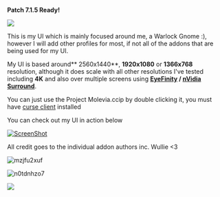**Patch 7.1.5 Ready!**


![](https://s17.postimg.org/418jkue27/Maleviah.png)

This is my UI which is mainly focused around me, a Warlock Gnome :), however I will add other profiles for most, if not all of the addons that are being used for my UI.

My UI is based around** 2560x1440**, **1920x1080** or **1366x768** resolution, although it does scale with all other resolutions I've tested including **4K** and also over multiple screens using **[EyeFinity](https://en.wikipedia.org/wiki/AMD_Eyefinity) / [nVidia Surround](https://en.wikipedia.org/wiki/Multi-monitor#Nvidia_Surround)**.

You can just use the Project Molevia.ccip by double clicking it, you must have [curse client](https://mods.curse.com/client) installed

You can check out my UI in action below

[![ScreenShot](https://i9.ytimg.com/vi/QGwA_pzyOn4/hqdefault.jpg?sqp=CJjtu8UF&rs=AOn4CLArTPAJgmDjbTF4zIHMn4Kdxk4qdQ)](https://youtu.be/QGwA_pzyOn4)


All credit goes to the individual addon authors inc. Wullie <3

![mzjfu2xuf](https://s7.postimg.org/pwb283t23/Wo_WScrn_Shot_021417_223056.jpg)

![n0tdnhzo7](https://s7.postimg.org/hcn2wlvbt/Wo_WScrn_Shot_021417_222757.jpg)

![](https://s7.postimg.org/477kqi1g9/Wo_WScrn_Shot_021417_220958.jpg)

